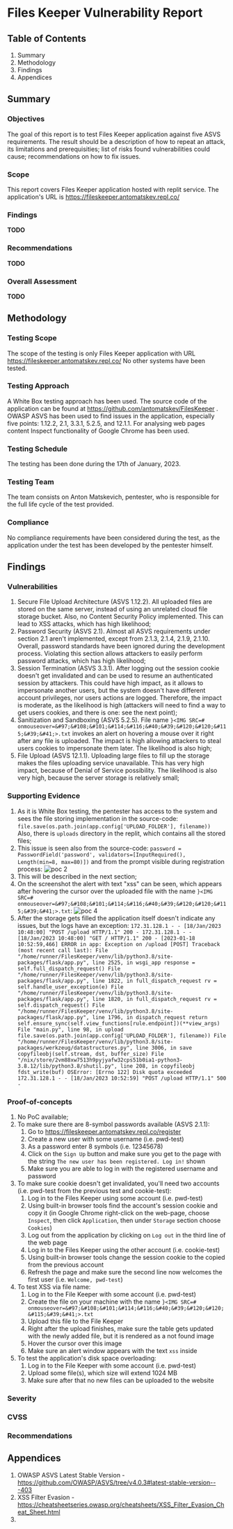 # Files Keeper Vulnerability Report

## Table of Contents
1. Summary
2. Methodology
3. Findings
4. Appendices

## Summary
### Objectives
The goal of this report is to test Files Keeper application against five ASVS requirements. The result should be a description of how to repeat an attack, its limitations and prerequisities; list of risks found vulnerabilities could cause; recommendations on how to fix issues.

### Scope
This report covers Files Keeper application hosted with replit service. The application's URL is https://fileskeeper.antomatskev.repl.co/ 

### Findings
**TODO**

### Recommendations
**TODO**

### Overall Assessment
**TODO**

## Methodology
### Testing Scope
The scope of the testing is only Files Keeper application with URL https://fileskeeper.antomatskev.repl.co/
No other systems have been tested.

### Testing Approach
A White Box testing approach has been used. The source code of the application can be found at https://github.com/antomatskev/FilesKeeper . OWASP ASVS has been used to find issues in the application, especially five points: 1.12.2, 2.1, 3.3.1, 5.2.5, and 12.1.1. For analysing web pages content Inspect functionality of Google Chrome has been used.

### Testing Schedule
The testing has been done during the 17th of January, 2023.

### Testing Team
The team consists on Anton Matskevich, pentester, who is responsible for the full life cycle of the test provided.

### Compliance
No compliance requirements have been considered during the test, as the application under the test has been developed by the pentester himself.

## Findings
### Vulnerabilities
1. Secure File Upload Architecture (ASVS 1.12.2). All uploaded files are stored on the same server, instead of using an unrelated cloud file storage bucket. Also, no Content Security Policy implemented. This can lead to XSS attacks, which has high likelihood;
2. Password Security (ASVS 2.1). Almost all ASVS requirements under section 2.1 aren't implemented, except from 2.1.3, 2.1.4, 2.1.9, 2.1.10. Overall, password standards have been ignored during the development process. Violating this section allows attackers to easily perform password attacks, which has high likelihood;
3. Session Termination (ASVS 3.3.1). After logging out the session cookie doesn't get invalidated and can be used to resume an authenticated session by attackers. This could have high impact, as it allows to impersonate another users, but the system doesn't have different account privileges, nor users actions are logged. Therefore, the impact is moderate, as the likelihood is high (attackers will need to find a way to get users cookies, and there is one: see the next point);
4. Sanitization and Sandboxing (ASVS 5.2.5). File name `}<IMG SRC=# onmouseover=&#97;&#108;&#101;&#114;&#116;&#40;&#39;&#120;&#120;&#115;&#39;&#41;>.txt` invokes an alert on hovering a mouse over it right after any file is uploaded. The impact is high allowing attackers to steal users cookies to impersonate them later. The likelihood is also high;
5. File Upload (ASVS 12.1.1). Uploading large files to fill up the storage makes the files uploading service unavailable. This has very high impact, because of Denial of Service possibility. The likelihood is also very high, because the server storage is relatively small;

### Supporting Evidence
1. As it is White Box testing, the pentester has access to the system and sees the file storing implementation in the source-code:
`file.save(os.path.join(app.config['UPLOAD_FOLDER'], filename))`
Also, there is `uploads` directory in the replit, which contains all the stored files;
2. This issue is seen also from the source-code: `password = PasswordField('password', validators=[InputRequired(), Length(min=8, max=80)])` and from the prompt visible during registration process: ![poc 2](https://raw.githubusercontent.com/antomatskev/FilesKeeper/main/report/poc-2.png)
3. This will be described in the next section;
4. On the screenshot the alert with text "xss" can be seen, which appears after hovering the cursor over the uploaded file with the name `}<IMG SRC=# onmouseover=&#97;&#108;&#101;&#114;&#116;&#40;&#39;&#120;&#120;&#115;&#39;&#41;>.txt`: ![poc 4](https://raw.githubusercontent.com/antomatskev/FilesKeeper/main/report/poc-4.png)
5. After the storage gets filled the application itself doesn't indicate any issues, but the logs have an exception:
`172.31.128.1 - - [18/Jan/2023 10:48:00] "POST /upload HTTP/1.1" 200 -
172.31.128.1 - - [18/Jan/2023 10:48:00] "GET / HTTP/1.1" 200 -
[2023-01-18 10:52:59,466] ERROR in app: Exception on /upload [POST]
Traceback (most recent call last):
  File "/home/runner/FilesKeeper/venv/lib/python3.8/site-packages/flask/app.py", line 2525, in wsgi_app
    response = self.full_dispatch_request()
  File "/home/runner/FilesKeeper/venv/lib/python3.8/site-packages/flask/app.py", line 1822, in full_dispatch_request
    rv = self.handle_user_exception(e)
  File "/home/runner/FilesKeeper/venv/lib/python3.8/site-packages/flask/app.py", line 1820, in full_dispatch_request
    rv = self.dispatch_request()
  File "/home/runner/FilesKeeper/venv/lib/python3.8/site-packages/flask/app.py", line 1796, in dispatch_request
    return self.ensure_sync(self.view_functions[rule.endpoint])(**view_args)
  File "main.py", line 98, in upload
    file.save(os.path.join(app.config['UPLOAD_FOLDER'], filename))
  File "/home/runner/FilesKeeper/venv/lib/python3.8/site-packages/werkzeug/datastructures.py", line 3006, in save
    copyfileobj(self.stream, dst, buffer_size)
  File "/nix/store/2vm88xw7513h9pyjyafw32cps51b0ia1-python3-3.8.12/lib/python3.8/shutil.py", line 208, in copyfileobj
    fdst_write(buf)
OSError: [Errno 122] Disk quota exceeded
172.31.128.1 - - [18/Jan/2023 10:52:59] "POST /upload HTTP/1.1" 500 -`

### Proof-of-concepts
1. No PoC available;
2. To make sure there are 8-symbol passwords available (ASVS 2.1.1):
   1. Go to https://fileskeeper.antomatskev.repl.co/register
   2. Create a new user with some username (i.e. pwd-test)
   3. As a password enter 8 symbols (i.e. 12345678)
   4. Click on the `Sign Up` button and make sure you get to the page with the string `The new user has been registered. Log in!` shown
   5. Make sure you are able to log in with the registered username and password
3. To make sure cookie doesn't get invalidated, you'll need two accounts (i.e. pwd-test from the previous test and cookie-test):
   1. Log in to the Files Keeper using some account (i.e. pwd-test)
   2. Using built-in browser tools find the account's session cookie and copy it (in Google Chrome right-click on the web-page, choose `Inspect`, then click `Application`, then under `Storage` section choose `Cookies`)
   3. Log out from the application by clicking on `Log out` in the third line of the web page
   4. Log in to the Files Keeper using the other account (i.e. cookie-test)
   5. Using built-in browser tools change the session cookie to the copied from the previous account
   6. Refresh the page and make sure the second line now welcomes the first user (i.e. `Welcome, pwd-test`)
4. To test XSS via file name:
   1. Log in to the File Keeper with some account (i.e. pwd-test)
   2. Create the file on your machine with the name `}<IMG SRC=# onmouseover=&#97;&#108;&#101;&#114;&#116;&#40;&#39;&#120;&#120;&#115;&#39;&#41;>.txt`
   3. Upload this file to the File Keeper
   4. Right after the upload finishes, make sure the table gets updated with the newly added file, but it is rendered as a not found image
   5. Hover the cursor over this image
   6. Make sure an alert window appears with the text `xss` inside
5. To test the application's disk space overloading:
   1. Log in to the File Keeper with some account (i.e. pwd-test)
   2. Upload some file(s), which size will extend 1024 MB
   3. Make sure after that no new files can be uploaded to the website

### Severity

### CVSS

### Recommendations


## Appendices
1. OWASP ASVS Latest Stable Version - https://github.com/OWASP/ASVS/tree/v4.0.3#latest-stable-version---403
2. XSS Filter Evasion - https://cheatsheetseries.owasp.org/cheatsheets/XSS_Filter_Evasion_Cheat_Sheet.html
3. 